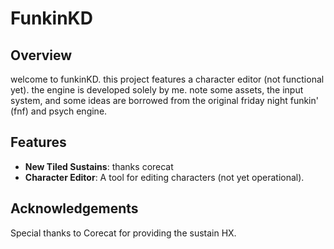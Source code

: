 # FunkinKD

## Overview
welcome to funkinKD. this project features a character editor (not functional yet). the engine is developed solely by me. note some assets, the input system, and some ideas are borrowed from the original friday night funkin' (fnf) and psych engine.

## Features
- **New Tiled Sustains**:  thanks corecat
- **Character Editor**: A tool for editing characters (not yet operational).

## Acknowledgements
Special thanks to Corecat for providing the sustain HX.

